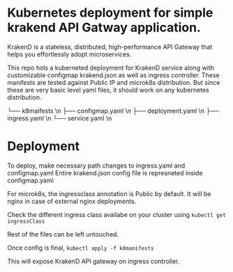 # Kubernetes deployment for simple krakend API Gatway application.

KrakenD is a stateless, distributed, high-performance API Gateway that helps you effortlessly adopt microservices.

This repo hols a kuberneted deployment for KrakenD service along with customizable configmap krakend.json as well as ingress controller.
These manifests are tested against Public IP and microk8s distribution.
But since these are very basic level yaml files, it should work on any kubernetes distribution.

└── k8maifests \n
    ├── configmap.yaml \n
    ├── deployment.yaml \n
    ├── ingress.yaml \n
    └── service.yaml \n

# Deployment
To deploy, make necessary path changes to ingress.yaml and configmap.yaml
Entire krakend.json config file is represneted inside configmap.yaml

For microk8s, the ingressclass annotation is Public by default.
It will be nginx in case of external nginx deployments.

Check the different ingress class availabe on your cluster using
`kubectl get ingressClass`

Rest of the files can be left untouched.

Once config is final,
`kubectl apply -f k8manifests`

This will expose KrakenD API gateway on ingress controller.
